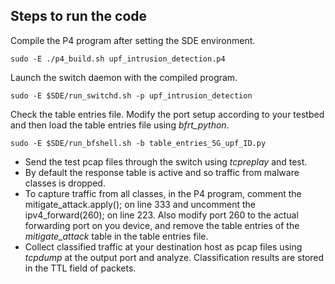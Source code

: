 ## Steps to run the code

Compile the P4 program after setting the SDE environment.
```
sudo -E ./p4_build.sh upf_intrusion_detection.p4
```

Launch the switch daemon with the compiled program.
```
sudo -E $SDE/run_switchd.sh -p upf_intrusion_detection
```

Check the table entries file. Modify the port setup according to your testbed and then load the table entries file using _bfrt_python_.
```
sudo -E $SDE/run_bfshell.sh -b table_entries_5G_upf_ID.py
```

- Send the test pcap files through the switch using _tcpreplay_ and test.
- By default the response table is active and so traffic from malware classes is dropped.
- To capture traffic from all classes, in the P4 program, comment the mitigate_attack.apply(); on line 333 and uncomment the ipv4_forward(260); on line 223. Also modify port 260 to the actual forwarding port on you device, and remove the table entries of the _mitigate_attack_ table in the table entries file.
- Collect classified traffic at your destination host as pcap files using _tcpdump_ at the output port and analyze. Classification results are stored in the TTL field of packets.
